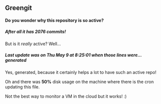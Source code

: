 ## Greengit

#### Do you wonder why this repository is so active?

##### After all it has 2076 commits!

But is it *really* active? Well...

##### Last update was on Thu May 9 at 8:25:01 when those lines were... generated

Yes, generated, because it certainly helps a lot to have such an active repo!

Oh and there was **50%** disk usage on the machine
where there is the cron updating this file.

Not the best way to monitor a VM in the cloud but it works! :)
